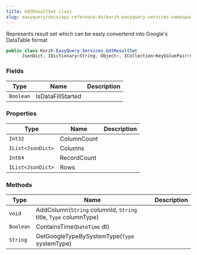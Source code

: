 ```yaml
---
title: GdtResultSet class
slug: easyquery/docs/api-reference-4x/korzh-easyquery-services-namespace/gdtresultset-class
---
```



Represents result set which can be easly convertend into Google's DataTable format
```csharp
public class Korzh.EasyQuery.Services.GdtResultSet
    : JsonDict, IDictionary<String, Object>, ICollection<KeyValuePair<String, Object>>, IEnumerable<KeyValuePair<String, Object>>, IEnumerable, IDictionary, ICollection, IReadOnlyDictionary<String, Object>, IReadOnlyCollection<KeyValuePair<String, Object>>, ISerializable, IDeserializationCallback, IEqResultSet

```

### Fields

| Type | Name | Description | 
| --- | --- | --- | 
| `Boolean` | IsDataFillStarted |  | 


### Properties

| Type | Name | Description | 
| --- | --- | --- | 
| `Int32` | ColumnCount |  | 
| `IList<JsonDict>` | Columns |  | 
| `Int64` | RecordCount |  | 
| `IList<JsonDict>` | Rows |  | 


### Methods

| Type | Name | Description | 
| --- | --- | --- | 
| `void` | AddColumn(`String` columnId, `String` title, `Type` columnType) |  | 
| `Boolean` | ContainsTime(`DateTime` dt) |  | 
| `String` | GetGoogleTypeBySystemType(`Type` systemType) |  |